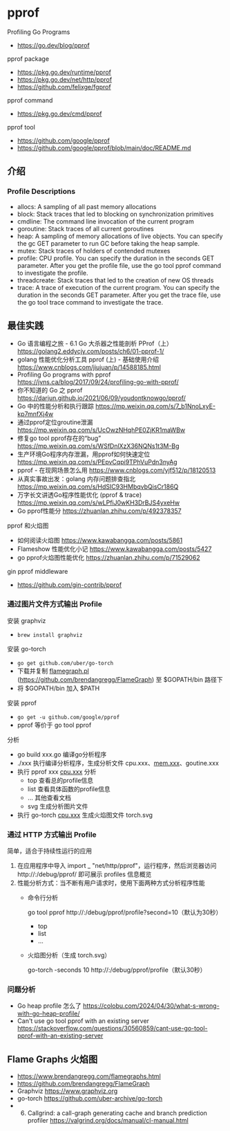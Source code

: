 # pprof

Profiling Go Programs
- https://go.dev/blog/pprof

pprof package
- https://pkg.go.dev/runtime/pprof
- https://pkg.go.dev/net/http/pprof
- https://github.com/felixge/fgprof

pprof command
- https://pkg.go.dev/cmd/pprof

pprof tool
- https://github.com/google/pprof
- https://github.com/google/pprof/blob/main/doc/README.md


## 介绍

### Profile Descriptions
- allocs: A sampling of all past memory allocations
- block: Stack traces that led to blocking on synchronization primitives
- cmdline: The command line invocation of the current program
- goroutine: Stack traces of all current goroutines
- heap: A sampling of memory allocations of live objects. You can specify the gc GET parameter to run GC before taking the heap sample.
- mutex: Stack traces of holders of contended mutexes
- profile: CPU profile. You can specify the duration in the seconds GET parameter. After you get the profile file, use the go tool pprof command to investigate the profile.
- threadcreate: Stack traces that led to the creation of new OS threads
- trace: A trace of execution of the current program. You can specify the duration in the seconds GET parameter. After you get the trace file, use the go tool trace command to investigate the trace.


## 最佳实践
- Go 语言编程之旅 - 6.1 Go 大杀器之性能剖析 PProf（上）https://golang2.eddycjy.com/posts/ch6/01-pprof-1/
- golang 性能优化分析工具 pprof (上) - 基础使用介绍 https://www.cnblogs.com/jiujuan/p/14588185.html
- Profiling Go programs with pprof https://jvns.ca/blog/2017/09/24/profiling-go-with-pprof/
- 你不知道的 Go 之 pprof https://darjun.github.io/2021/06/09/youdontknowgo/pprof/
- Go 中的性能分析和执行跟踪 https://mp.weixin.qq.com/s/7_b1NnoLxyE-kp7mnfXj4w
- 通过pprof定位groutine泄漏 https://mp.weixin.qq.com/s/UcOwzNHqhPE0ZjKR1maWBw
- 修复go tool pprof存在的“bug” https://mp.weixin.qq.com/s/WSfDnlXzX36NQNs1t3M-Bg
- 生产环境Go程序内存泄漏，用pprof如何快速定位 https://mp.weixin.qq.com/s/PEpvCqpi9TPhVuPdn3nyAg
- pprof - 在现网场景怎么用 https://www.cnblogs.com/yjf512/p/18120513
- 从真实事故出发：golang 内存问题排查指北 https://mp.weixin.qq.com/s/HdSIC93HMbqvbQisCr186Q
- 万字长文讲透Go程序性能优化 (pprof & trace) https://mp.weixin.qq.com/s/wLPfiJ0wKH3DrBJS4yxeHw
- Go pprof性能分 https://zhuanlan.zhihu.com/p/492378357

pprof 和火焰图
- 如何阅读火焰图 https://www.kawabangga.com/posts/5861
- Flameshow 性能优化小记 https://www.kawabangga.com/posts/5427
- go pprof火焰图性能优化 https://zhuanlan.zhihu.com/p/71529062

gin pprof middleware
- https://github.com/gin-contrib/pprof

### 通过图片文件方式输出 Profile

安装 graphviz

- `brew install graphviz`

安装 go-torch

- `go get github.com/uber/go-torch`
- 下载并复制 [flamegraph.pl](http://flamegraph.pl) (https://github.com/brendangregg/FlameGraph) 至 $GOPATH/bin 路径下
- 将 $GOPATH/bin 加入 $PATH

安装 pprof

- `go get -u github.com/google/pprof`
- pprof 等价于 go tool pprof

分析

- go build xxx.go 编译go分析程序
- ./xxx 执行编译分析程序，生成分析文件 cpu.xxx、[mem.xxx](http://mem.xxx)、goutine.xxx
- 执行 pprof xxx [cpu.xxx](http://cpu.xxx) 分析
    - top 查看总的profile信息
    - list 查看具体函数的profile信息
    - ... 其他查看文档
    - svg 生成分析图片文件
- 执行 go-torch [cpu.xxx](http://cpu.xxx) 生成火焰图文件 torch.svg

### 通过 HTTP 方式输出 Profile

简单，适合于持续性运行的应用

1. 在应用程序中导入 import _ "net/http/pprof"，运行程序，然后浏览器访问 http://<host>:<port>/debug/pprof/ 即可展示 profiles 信息概览
2. 性能分析方式：当不断有用户请求时，使用下面两种方式分析程序性能
    - 命令行分析
        
        go tool pprof http://<host>:<port>/debug/pprof/profile?second=10（默认为30秒）
        
        - top
        - list
        - ...
    - 火焰图分析（生成 torch.svg）
        
        go-torch -seconds 10 http://<host>:<port>/debug/pprof/profile（默认30秒）

### 问题分析
- Go heap profile 怎么了 https://colobu.com/2024/04/30/what-s-wrong-with-go-heap-profile/
- Can't use go tool pprof with an existing server https://stackoverflow.com/questions/30560859/cant-use-go-tool-pprof-with-an-existing-server


## Flame Graphs 火焰图
- https://www.brendangregg.com/flamegraphs.html
- https://github.com/brendangregg/FlameGraph
- Graphviz https://www.graphviz.org
- go-torch https://github.com/uber-archive/go-torch
- 6. Callgrind: a call-graph generating cache and branch prediction profiler https://valgrind.org/docs/manual/cl-manual.html


